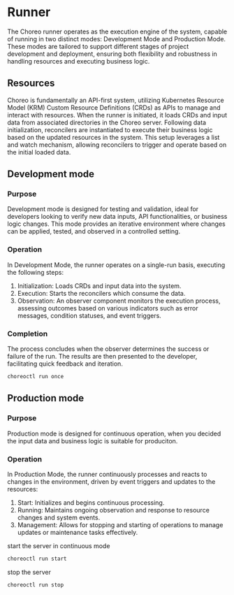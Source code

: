 # Runner

The Choreo runner operates as the execution engine of the system, capable of running in two distinct modes: Development Mode and Production Mode. These modes are tailored to support different stages of project development and deployment, ensuring both flexibility and robustness in handling resources and executing business logic.

## Resources

Choreo is fundamentally an API-first system, utilizing Kubernetes Resource Model (KRM) Custom Resource Definitions (CRDs) as APIs to manage and interact with resources. When the runner is initiated, it loads CRDs and input data from associated directories in the Choreo server. Following data initialization, reconcilers are instantiated to execute their business logic based on the updated resources in the system. This setup leverages a list and watch mechanism, allowing reconcilers to trigger and operate based on the initial loaded data.

## Development mode

### Purpose

Development mode is designed for testing and validation, ideal for developers looking to verify new data inputs, API functionalities, or business logic changes. This mode provides an iterative environment where changes can be applied, tested, and observed in a controlled setting.

### Operation

In Development Mode, the runner operates on a single-run basis, executing the following steps:

1.	Initialization: Loads CRDs and input data into the system.
2.	Execution: Starts the reconcilers which consume the data.
3.	Observation: An observer component monitors the execution process, assessing outcomes based on various indicators such as error messages, condition statuses, and event triggers.

### Completion

The process concludes when the observer determines the success or failure of the run. The results are then presented to the developer, facilitating quick feedback and iteration.

```bash
choreoctl run once
```

## Production mode

### Purpose

Production mode is designed for continuous operation, when you decided the input data and business logic is suitable for produciton.

### Operation

In Production Mode, the runner continuously processes and reacts to changes in the environment, driven by event triggers and updates to the resources:

1.	Start: Initializes and begins continuous processing.
2.	Running: Maintains ongoing observation and response to resource changes and system events.
3.	Management: Allows for stopping and starting of operations to manage updates or maintenance tasks effectively.

start the server in continuous mode

```bash
choreoctl run start
```

stop the server

```bash
choreoctl run stop
```